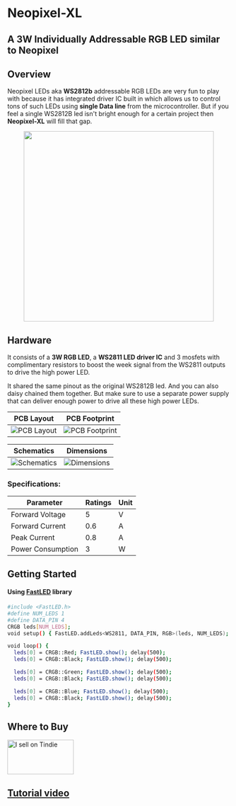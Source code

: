 # Neopixel-XL

A 3W Individually Addressable RGB LED similar to Neopixel
---

## Overview

Neopixel LEDs aka **WS2812b** addressable RGB LEDs are very fun to play with because it has integrated driver IC built in which allows us to control tons of such LEDs using **single Data line** from the microcontroller. But if you feel a single WS2812B led isn't bright enough for a certain project then **Neopixel-XL** will fill that gap. 

<p align="center">
<img src="https://github.com/palsayantan/Neopixel-XL/blob/main/3D/3d_preview-removebg-preview.png" width="430px" />
</p>

## Hardware

It consists of a **3W RGB LED**, a **WS2811 LED driver IC** and 3 mosfets with complimentary resistors to boost the week signal from the WS2811 outputs to drive the high power LED. 

It shared the same pinout as the original WS2812B led. And you can also daisy chained them together. But make sure to use a separate power supply that can deliver enough power to drive all these high power LEDs.

| PCB Layout | PCB Footprint |
| :-------------------------: | :-------------------------: |
| ![PCB Layout](https://github.com/palsayantan/Neopixel-XL/blob/main/PCB/PCB_layout-removebg-preview.png)  | ![PCB Footprint](https://github.com/palsayantan/Neopixel-XL/blob/main/PCB/footprint.png)  |

| Schematics | Dimensions |
| :-------------------------: | :-------------------------: |
| ![Schematics](https://github.com/palsayantan/Neopixel-XL/blob/main/Schematic/NeoPixel_XL_sch.png)  | ![Dimensions](https://github.com/palsayantan/Neopixel-XL/blob/main/PCB/Dimentions.png)  |

### Specifications: 

| Parameter | Ratings | Unit
| ---- | ---- | --- |
| Forward Voltage | 5 | V |
| Forward Current | 0.6 | A |
| Peak Current | 0.8 | A |
| Power Consumption | 3 | W |


## Getting Started

#### Using [FastLED](https://github.com/FastLED/FastLED) library

```BASH
#include <FastLED.h>
#define NUM_LEDS 1
#define DATA_PIN 4
CRGB leds[NUM_LEDS];
void setup() { FastLED.addLeds<WS2811, DATA_PIN, RGB>(leds, NUM_LEDS); }

void loop() {
  leds[0] = CRGB::Red; FastLED.show(); delay(500);
  leds[0] = CRGB::Black; FastLED.show(); delay(500);

  leds[0] = CRGB::Green; FastLED.show(); delay(500);
  leds[0] = CRGB::Black; FastLED.show(); delay(500);

  leds[0] = CRGB::Blue; FastLED.show(); delay(500);
  leds[0] = CRGB::Black; FastLED.show(); delay(500);
}
````

## Where to Buy
<a href="https://www.tindie.com/products/electropoint/neopixel-xl/"><img src="https://d2ss6ovg47m0r5.cloudfront.net/badges/tindie-mediums.png" alt="I sell on Tindie" width="150" height="78"></a>

## [Tutorial video](https://youtu.be/idW8pqdVyIg)

